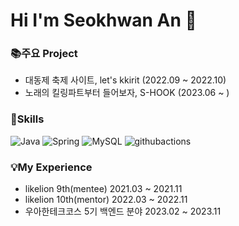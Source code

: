 # Hi I'm Seokhwan An 👋

### 📚주요 Project
- 대동제 축제 사이트, let's kkirit (2022.09 ~ 2022.10)
- 노래의 킬링파트부터 들어보자, S-HOOK (2023.06 ~ )
### 🌱Skills
![Java](https://img.shields.io/badge/Java-007396.svg?&style=for-the-badge&logo=Java&logoColor=white)
![Spring](https://img.shields.io/badge/Spring-6DB33F.svg?&style=for-the-badge&logo=Spring&logoColor=white)
![MySQL](https://img.shields.io/badge/MySQL-4479A1.svg?&style=for-the-badge&logo=MySQL&logoColor=white)
![githubactions](https://img.shields.io/badge/githubactions-2088FF.svg?&style=for-the-badge&logo=githubactions&logoColor=white)

### 💡My Experience
-  likelion 9th(mentee) 2021.03 ~ 2021.11
-  likelion 10th(mentor) 2022.03 ~ 2022.11
-  우아한테크코스 5기 백엔드 분야 2023.02 ~ 2023.11
<!--
**seokhwan-an/seokhwan-an** is a ✨ _special_ ✨ repository because its `README.md` (this file) appears on your GitHub profile.

Here are some ideas to get you started:

- 🔭 I’m currently working on ...
- 🌱 I’m currently learning ...
- 👯 I’m looking to collaborate on ...
- 🤔 I’m looking for help with ...
- 💬 Ask me about ...
- 📫 How to reach me: ...
- 😄 Pronouns: ...
- ⚡ Fun fact: ...
-->
